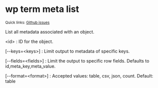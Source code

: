 # wp term meta list

<small>Quick links: <a href="https://github.com/wp-cli/wp-cli/issues?q=is%3Aopen+label%3Acommand%3Aterm-meta-list+sort%3Aupdated-desc">Github issues</a></small>

List all metadata associated with an object.

&lt;id&gt;
: ID for the object.

[\--keys=&lt;keys&gt;]
: Limit output to metadata of specific keys.

[\--fields=&lt;fields&gt;]
: Limit the output to specific row fields. Defaults to id,meta_key,meta_value.

[\--format=&lt;format&gt;]
: Accepted values: table, csv, json, count. Default: table



